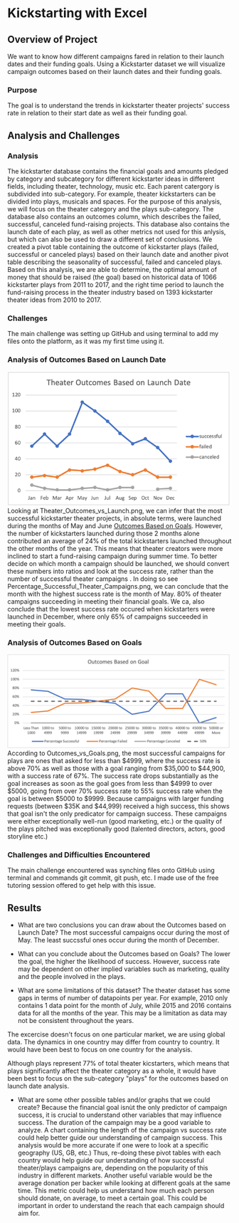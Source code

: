 # Kickstarting with Excel

## Overview of Project
We want to know how different campaigns fared in relation to their launch dates and their funding goals. Using a Kickstarter dataset we will visualize campaign outcomes based on their launch dates and their funding goals. 

### Purpose
The goal is to understand the trends in kickstarter theater projects' success rate in relation to their start date as well as their funding goal.   

## Analysis and Challenges
### Analysis
The kickstarter database contains the financial goals and amounts pledged by category and subcategory for different kickstarter ideas in different fields, including theater, technology, music etc. Each parent catergory is subdivided into sub-category. For example, theater kickstarters can be divided into plays, musicals and spaces. For the purpose of this analysis, we will focus on the theater category and the plays sub-category. The database also contains an outcomes column, which describes the failed, successful, canceled fund-raising projects. This database also contains the launch date of each play, as well as other metrics not used for this anlysis, but which can also be used to draw a different set of conclusions. 
We created a pivot table containing the outcome of kickstarter plays (failed, successful or canceled plays) based on their launch date and another pivot table describing the seasonality of successful, failed and canceled plays. 
Based on this analysis, we are able to determine, the optimal amount of money that should be raised (the goal) based on historical data of 1066 kickstarter plays from 2011 to 2017, and the right time period to launch the fund-raising process in the theater industry based on 1393 kickstarter theater ideas from 2010 to 2017. 
### Challenges
The main challenge was setting up GitHub and using terminal to add my files onto the platform, as it was my first time using it. 

### Analysis of Outcomes Based on Launch Date
<img src="Resources/Theater_Outcomes_vs_Launch.png" width="500">
Looking at Theater_Outcomes_vs_Launch.png, we can infer that the most successful kickstarter theater projects, in absolute terms, were launched during the months of May and June <a href="Kickstarter_Challenge.xlsx">Outcomes Based on Goals</a>. 
However, the number of kickstarters launched during those 2 months alone contributed an average of 24% of the total kickstarters launched throughout the other months of the year. This means that theater creators were more inclined to start a fund-raising campaign during summer time.
To better decide on which month a campaign should be launched, we should convert these numbers into ratios and look at the success rate, rather than the number of successful theater campaigns . 
In doing so see Percentage_Successful_Theater_Campaigns.png, we can conclude that the month with the highest success rate is the month of May. 80% of theater campaigns succeeding in meeting their financial goals. We ca, also conclude that the lowest success rate occured when kickstarters were launched in December, where only 65% of campaigns succeeded in meeting their goals. 

### Analysis of Outcomes Based on Goals
<img src="Resources/Outcomes_vs_Goals.png" width="500">
According to Outcomes_vs_Goals.png, the most successful campaigns for plays are ones that asked for less than $4999, where the success rate is above 70% as well as those with a goal ranging from $35,000 to $44,900, with a success rate of 67%. The success rate drops substantially as the goal increases as soon as the goal goes from less than $4999 to over $5000, going from over 70% success rate to 55% success rate when the goal is between $5000 to $9999. Because campaigns with larger funding requests (between $35K and $44,999) received a high success, this shows that goal isn't the only predicator for campaign success. These campaigns were either exceptionally well-run (good marketing, etc.) or the quality of the plays pitched was exceptionally good (talented directors, actors, good storyline etc.)

### Challenges and Difficulties Encountered
The main challenge encountered was synching files onto GitHub using terminal and commands git commit, git push, etc. I made use of the free tutoring session offered to get help with this issue. 

## Results

- What are two conclusions you can draw about the Outcomes based on Launch Date?
The most successful campaigns occur during the most of May. 
The least succssful ones occur during the month of December.

- What can you conclude about the Outcomes based on Goals?
The lower the goal, the higher the likelihood of success. However, success rate may be dependent on other implied variables such as marketing, quality and the people involved in the plays. 

- What are some limitations of this dataset?
The theater dataset has some gaps in terms of number of datapoints per year. For example, 2010 only contains 1 data point for the month of July, while 2015 and 2016 contains data for all the months of the year. This may be a limitation as data may not be consistent throughout the years. 

The excercise doesn't focus on one particular market, we are using global data. The dynamics in one country may differ from country to country. It would have been best to focus on one country for the analysis. 

Although plays represent 77% of total theater kicstarters, which means that plays significantly affect the theater category as a whole, it would have been best to focus on the sub-category "plays" for the outcomes based on launch date analysis. 

- What are some other possible tables and/or graphs that we could create?
Because the financial goal isnùt the only predictor of campaign success, it is crucial to understand other variables that may influence success. The duration of the campaign may be a good variable to analyze. A chart containing the length of the campaign vs success rate could help better guide our understanding of campaign success. 
This analysis would be more accurate if one were to look at a specific geography (US, GB, etc.) Thus, re-doing these pivot tables with each country would help guide our understanding of how successful theater/plays campaigns are, depending on the popularity of this industry in different markets. 
Another useful variable would be the average donation per backer while looking at different goals at the same time. This metric could help us understand how much each person should donate, on average, to meet a certain goal. This could be important in order to understand the reach that each campaign should aim for. 